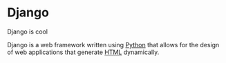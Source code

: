 # Django
Django is cool

Django is a web framework written using [Python](/wiki/Python) that allows for the design of web applications that generate [HTML](/wiki/HTML) dynamically.